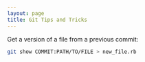 ```yaml
---
layout: page
title: Git Tips and Tricks
---
```


Get a version of a file from a previous commit:

``` bash
git show COMMIT:PATH/TO/FILE > new_file.rb
```